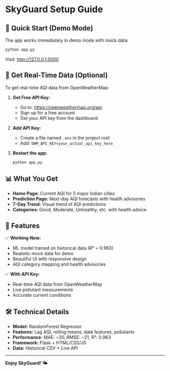 # SkyGuard Setup Guide

## 🚀 Quick Start (Demo Mode)

The app works immediately in demo mode with mock data:

```bash
python app.py
```

Visit: http://127.0.0.1:5000

## 🔑 Get Real-Time Data (Optional)

To get real-time AQI data from OpenWeatherMap:

1. **Get Free API Key:**
   - Go to: https://openweathermap.org/api
   - Sign up for a free account
   - Get your API key from the dashboard

2. **Add API Key:**
   - Create a file named `.env` in the project root
   - Add: `OWM_API_KEY=your_actual_api_key_here`

3. **Restart the app:**
   ```bash
   python app.py
   ```

## 📊 What You Get

- **Home Page:** Current AQI for 5 major Indian cities
- **Prediction Page:** Next-day AQI forecasts with health advisories
- **7-Day Trend:** Visual trend of AQI predictions
- **Categories:** Good, Moderate, Unhealthy, etc. with health advice

## 🎯 Features

✅ **Working Now:**
- ML model trained on historical data (R² = 0.963)
- Realistic mock data for demo
- Beautiful UI with responsive design
- AQI category mapping and health advisories

✅ **With API Key:**
- Real-time AQI data from OpenWeatherMap
- Live pollutant measurements
- Accurate current conditions

## 🛠️ Technical Details

- **Model:** RandomForest Regressor
- **Features:** Lag AQI, rolling means, date features, pollutants
- **Performance:** MAE: ~20, RMSE: ~21, R²: 0.963
- **Framework:** Flask + HTML/CSS/JS
- **Data:** Historical CSV + Live API

---

**Enjoy SkyGuard! 🌤️** 
